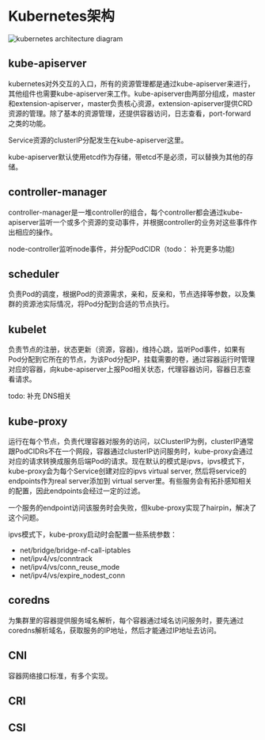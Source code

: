 # Kubernetes架构

![kubernetes architecture diagram](https://images.clickittech.com/2020/wp-content/uploads/2022/04/13202329/Diagram-55-1024x858.jpg)

## kube-apiserver

​       kubernetes对外交互的入口，所有的资源管理都是通过kube-apiserver来进行，其他组件也需要kube-apiserver来工作。kube-apiserver由两部分组成，master和extension-apiserver，master负责核心资源，extension-apiserver提供CRD资源的管理。除了基本的资源管理，还提供容器访问，日志查看，port-forward之类的功能。

Service资源的clusterIP分配发生在kube-apiserver这里。

kube-apiserver默认使用etcd作为存储，带etcd不是必须，可以替换为其他的存储。

## controller-manager

controller-manager是一堆controller的组合，每个controller都会通过kube-apiserver监听一个或多个资源的变动事件，并根据controller的业务对这些事件作出相应的操作。

node-controller监听node事件，并分配PodCIDR（todo： 补充更多功能)

## scheduler

负责Pod的调度，根据Pod的资源需求，亲和，反亲和，节点选择等参数，以及集群的资源池实际情况，将Pod分配到合适的节点执行。

## kubelet

负责节点的注册，状态更新（资源，容器)，维持心跳，监听Pod事件，如果有Pod分配到它所在的节点，为该Pod分配IP，挂载需要的卷，通过容器运行时管理对应的容器，向kube-apiserver上报Pod相关状态，代理容器访问，容器日志查看请求。

todo: 补充 DNS相关

## kube-proxy

运行在每个节点，负责代理容器对服务的访问，以ClusterIP为例，clusterIP通常跟PodCIDRs不在一个网段，容器通过clusterIP访问服务时，kube-proxy会通过对应的请求转换成服务后端Pod的请求。现在默认的模式是ipvs，ipvs模式下，kube-proxy会为每个Service创建对应的ipvs virtual server, 然后将service的endpoints作为real server添加到 virtual server里。有些服务会有拓扑感知相关的配置，因此endpoints会经过一定的过滤。

一个服务的endpoint访问该服务时会失败，但kube-proxy实现了hairpin，解决了这个问题。

ipvs模式下，kube-proxy启动时会配置一些系统参数：

*  net/bridge/bridge-nf-call-iptables
*  net/ipv4/vs/conntrack
*  net/ipv4/vs/conn_reuse_mode
*  net/ipv4/vs/expire_nodest_conn

## coredns
为集群里的容器提供服务域名解析，每个容器通过域名访问服务时，要先通过coredns解析域名，获取服务的IP地址，然后才能通过IP地址去访问。
## CNI

容器网络接口标准，有多个实现。

## CRI

## CSI

